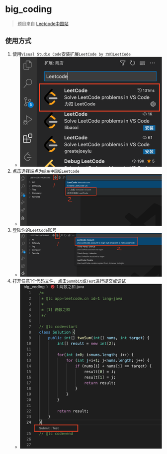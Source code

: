 # big_coding
> 题目来自 [Leetcode中国站](https://leetcode-cn.com)

## 使用方式
1. 使用`Visual Studio Code`安装扩展`LeetCode by 力扣LeetCode`
    - ![](https://github.com/zhongshijie1995/big_coding/blob/master/images/install.png)
2. 点击选择端点为`启用中国版LeetCode`
    - ![](https://github.com/zhongshijie1995/big_coding/blob/master/images/leetcode-cn.png)
3. 登陆你的`LeetCode`账号
    - ![](https://github.com/zhongshijie1995/big_coding/blob/master/images/sign-in.png)
4. 打开任意1个代码文件，点击`Summbit`或`Test`进行提交或调试
    - ![](https://github.com/zhongshijie1995/big_coding/blob/master/images/code.png)